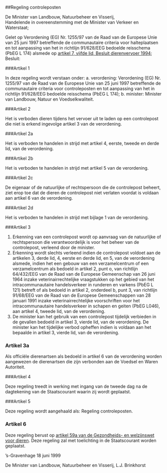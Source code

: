 <meta http-equiv='Content-Type' content='text/html; charset=utf-8' />

##Regeling controleposten

De Minister van Landbouw, Natuurbeheer en Visserij,  
Handelende in overeenstemming met de Minister van Verkeer en Waterstaat;

Gelet op Verordening (EG) Nr. 1255/97 van de Raad van de Europese Unie van 25 juni 1997 betreffende de communautaire criteria voor halteplaatsen en tot aanpassing van het in richtlijn 91/628/EEG bedoelde reisschema (PbEG L 174) alsmede op [artikel 7, vijfde lid, Besluit dierenvervoer 1994](../../../../AMvB/besluit/dierenvervoer/1994/BWBR0006990/README.md);
Besluit:     

###Artikel  1  

In deze regeling wordt verstaan onder: a.  verordening:   Verordening (EG) Nr. 1255/97 van de Raad van de Europese Unie van 25 juni 1997 betreffende de communautaire criteria voor controleposten en tot aanpassing van het in richtlijn 91/628/EEG bedoelde reisschema (PbEG L 174);  b.  minister:   Minister van Landbouw, Natuur en Voedselkwaliteit.   

###Artikel  2  

Het is verboden dieren tijdens het vervoer uit te laden op een controlepost die niet is erkend ingevolge artikel 3 van de verordening.  

###Artikel 2a 

Het is verboden te handelen in strijd met artikel 4, eerste, tweede en derde lid, van de verordening.

###Artikel 2b 

Het is verboden te handelen in strijd met artikel 5 van de verordening.

###Artikel  2c  

De eigenaar of de natuurlijke of rechtspersoon die de controlepost beheert, ziet erop toe dat de dieren de controlepost niet verlaten voordat is voldaan aan artikel 6 van de verordening. 

###Artikel 2d 

Het is verboden te handelen in strijd met bijlage 1 van de verordening.

###Artikel  3  

1.  Erkenning van een controlepost wordt op aanvraag van de natuurlijke of rechtspersoon die verantwoordelijk is voor het beheer van de controlepost, verleend door de minister.   
2.  Erkenning wordt slechts verleend indien de controlepost voldoet aan de artikelen 3, derde lid, 4, eerste en derde lid, en 5, van de verordening alsmede, indien het een gebouw van een verzamelcentrum of een verzamelcentrum als bedoeld in artikel 2, punt o, van richtlijn 64/432/EEG van de Raad van de Europese Gemeenschap van 26 juni 1964 inzake veterinairrechtelijke vraagstukken op het gebied van het intracommunautaire handelsverkeer in runderen en varkens (PbEG L 121) betreft of als bedoeld in artikel 2, onderdeel b, punt 3, van richtlijn 91/68/EEG van de Raad van de Europese Gemeenschappen van 28 januari 1991 inzake veterinairrechtelijke voorschriften voor het intracommunautaire handelsverkeer in schapen en geiten (PbEG L046), aan artikel 4, tweede lid, van de verordening.   
3.  De minister kan het gebruik van een controlepost tijdelijk verbieden in de gevallen bedoeld in artikel 3, vierde lid, van de verordening. De minister kan het tijdelijke verbod opheffen indien is voldaan aan het bepaalde in artikel 3, vierde lid, van de verordening. 

### Artikel  3a  

Als officiële dierenartsen als bedoeld in artikel 6 van de verordening worden aangewezen de dierenartsen die zijn verbonden aan de Voedsel en Waren Autoriteit. 

###Artikel  4  

Deze regeling treedt in werking met ingang van de tweede dag na de dagtekening van de Staatscourant waarin zij wordt geplaatst.  

###Artikel  5  

Deze regeling wordt aangehaald als: Regeling controleposten. 

### Artikel  6  

Deze regeling berust op [artikel 59a van de Gezondheids- en welzijnswet voor dieren](../../../../wet/gezondheids-/en/welzijnswet/voor/dieren/BWBR0005662/README.md). 
Deze regeling zal met toelichting in de Staatscourant worden geplaatst.   

’s-Gravenhage 
18 juni 1999    

De 
Minister van Landbouw, Natuurbeheer en Visserij, 
L.J. Brinkhorst      
